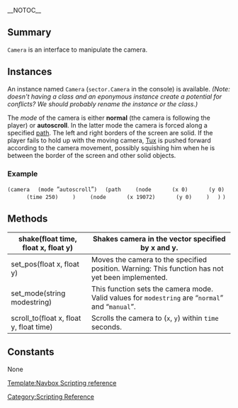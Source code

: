 \_\_NOTOC\_\_

Summary
-------

`Camera` is an interface to manipulate the camera.

Instances
---------

An instance named `Camera` (`sector.Camera` in the console) is available. *(Note: doesn't having a class and an eponymous instance create a potential for conflicts? We should probably rename the instance or the class.)*

The *mode* of the camera is either **normal** (the camera is following the player) or **autoscroll**. In the latter mode the camera is forced along a specified [path](ScriptingPath "wikilink"). The left and right borders of the screen are solid. If the player fails to hold up with the moving camera, [Tux](Tux "wikilink") is pushed forward according to the camera movement, possibly squishing him when he is between the border of the screen and other solid objects.

### Example

`(camera`
`  (mode `“`autoscroll`”`)`
`  (path`
`    (node`
`      (x 0)`
`      (y 0)`
`      (time 250)`
`    )`
`    (node`
`      (x 19072)`
`      (y 0)`
`    )`
`  )`
`)`

Methods
-------

| shake(float time, float x, float y)      | Shakes camera in the vector specified by x and y.                                                |
|------------------------------------------|--------------------------------------------------------------------------------------------------|
| set\_pos(float x, float y)               | Moves the camera to the specified position. Warning: This function has not yet been implemented. |
| set\_mode(string modestring)             | This function sets the camera mode. Valid values for `modestring` are “`normal`” and “`manual`”. |
| scroll\_to(float x, float y, float time) | Scrolls the camera to (`x`, `y`) within `time` seconds.                                          |

Constants
---------

None

[Template:Navbox Scripting reference](Template:Navbox_Scripting_reference "wikilink")

[Category:Scripting Reference](Category:Scripting_Reference "wikilink")
